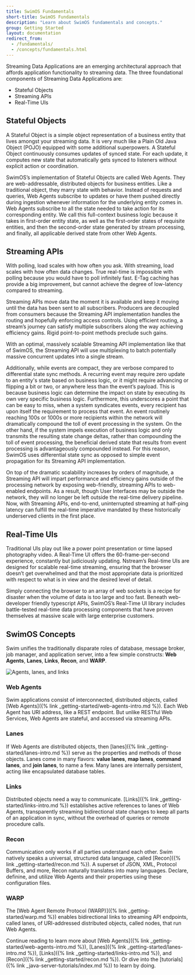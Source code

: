 ```yaml
---
title: SwimOS Fundamentals
short-title: SwimOS Fundamentals
description: "Learn about SwimOS fundamentals and concepts."
group: Getting Started
layout: documentation
redirect_from:
  - /fundamentals/
  - /concepts/fundamentals.html
---
```


Streaming Data Applications are an emerging architectural approach that affords application functionality to streaming data. The three foundational components of Streaming Data Applications are:

- Stateful Objects
- Streaming APIs
- Real-Time UIs

## Stateful Objects

A Stateful Object is a simple object representation of a business entity that lives amongst your streaming data. It is very much like a Plain Old Java Object (POJO) equipped with some additional superpowers. A Stateful Object continuously consumes updates of synced state. For each update, it computes new state that automatically gets synced to listeners without explicit action or coordination.
 
SwimOS’s implementation of Stateful Objects are called Web Agents. They are web-addressable, distributed objects for business entities. Like a traditional object, they marry state with behavior. Instead of requests and queries, Web Agents subscribe to updates or have them pushed directly during ingestion whenever information for the underlying entity comes in. Web Agents subscribe to all the state needed to take action for its corresponding entity. We call this full-context business logic because it takes in first-order entity state, as well as the first-order states of requisite entities, and then the second-order state generated by stream processing, and finally, all applicable derived state from other Web Agents.

## Streaming APIs

With polling, load scales with how often you ask. With streaming, load scales with how often data changes. True real-time is impossible with polling because you would have to poll infinitely fast. E-Tag caching has provide a big improvement, but cannot achieve the degree of low-latency compared to streaming.

Streaming APIs move data the moment it is available and keep it moving until the data has been sent to all subscribers. Producers are decoupled from consumers because the Streaming API implementation handles the routing and hopefully enforcing access controls. Using efficient routing, a stream’s journey can satisfy multiple subscribers along the way achieving efficiency gains. Rigid point-to-point methods preclude such gains.
 
With an optimal, massively scalable Streaming API implementation like that of SwimOS, the Streaming API will use multiplexing to batch potentially massive concurrent updates into a single stream.

Additionally, while events are compact, they are verbose compared to differential state sync methods. A recurring event may require zero update to an entity's state based on business logic, or it might require advancing or flipping a bit or two, or anywhere less than the event’s payload. This is because business logic can determine the impact on state by executing its own very specific business logic. Furthermore, this underscores a point that can be easy to miss, when a system syndicates events, every recipient has upon itself the requirement to process that event. An event routinely reaching 100s or 1000s or more recipients within the network will dramatically compound the toll of event processing in the system. On the other hand, if the system impels execution of business logic and only transmits the resulting state change deltas, rather than compounding the toll of event processing, the beneficial derived state that results from event processing is advantageously compounded instead. For this reason, SwimOS uses differential state sync as opposed to simple event propagation for its Streaming API implementation.

On top of the dramatic scalability increases by orders of magnitude, a Streaming API will impart performance and efficiency gains outside of the processing network by exposing web-friendly, streaming APIs to web-enabled endpoints. As a result, though User Interfaces may be outside the network, they will no longer be left outside the real-time delivery pipeline. Now, with Streaming APIs, end-to-end, uninterrupted streaming at half-ping latency can fulfill the real-time imperative mandated by these historically underserved clients in the first place.

## Real-Time UIs

Traditional UIs play out like a power point presentation or time lapsed photography video. A Real-Time UI offers the 60-frame-per-second experience, constantly but judiciously updating. Nstream’s Real-time UIs are designed for scalable real-time streaming, ensuring that the browser doesn’t get overwhelmed and that the most appropriate data is prioritized with respect to what is in view and the desired level of detail.

Simply connecting the browser to an array of web sockets is a recipe for disaster when the volume of data is too large and too fast. Beneath web-developer friendly typescript APIs, SwimOS’s Real-Time UI library includes battle-tested real-time data processing components that have proven themselves at massive scale with large enterprise customers.

## SwimOS Concepts

Swim unifies the traditionally disparate roles of database, message broker, job manager, and application server, into a few simple constructs: **Web Agents**, **Lanes**, **Links**, **Recon**, and **WARP**.

<div class="h-screen">
  <img src="{{ '/assets/images/agents-lanes-links.svg' | absolute_url }}" class="mx-auto" alt="Agents, lanes, and links">
</div>

### Web Agents

Swim applications consist of interconnected, distributed objects, called [Web Agents]({% link _getting-started/web-agents-intro.md %}). Each Web Agent has URI address, like a REST endpoint. But unlike RESTful Web Services, Web Agents are stateful, and accessed via streaming APIs.

### Lanes

If Web Agents are distributed objects, then [lanes]({% link _getting-started/lanes-intro.md %}) serve as the properties and methods of those objects. Lanes come in many flavors: **value lanes**, **map lanes**, **command lanes**, and **join lanes**, to name a few. Many lanes are internally persistent, acting like encapsulated database tables.

### Links

Distributed objects need a way to communicate. [Links]({% link _getting-started/links-intro.md %}) establishes active references to lanes of Web Agents, transparently streaming bidirectional state changes to keep all parts of an application in sync, without the overhead of queries or remote procedure calls.

### Recon

Communication only works if all parties understand each other. Swim natively speaks a universal, structured data language, called [Recon]({% link _getting-started/recon.md %}). A superset of JSON, XML, Protocol Buffers, and more, Recon naturally translates into many languages. Declare, definine, and utilize Web Agents and their properties using these configuration files.

### WARP

The [Web Agent Remote Protocol (WARP)]({% link _getting-started/warp.md %}) enables bidirectional links to streaming API endpoints, called lanes, of URI-addressed distributed objects, called nodes, that run Web Agents.

Continue reading to learn more about [Web Agents]({% link _getting-started/web-agents-intro.md %}), [Lanes]({% link _getting-started/lanes-intro.md %}), [Links]({% link _getting-started/links-intro.md %}), and [Recon]({% link _getting-started/recon.md %}). Or dive into the [tutorials]({% link _java-server-tutorials/index.md %}) to learn by doing.
